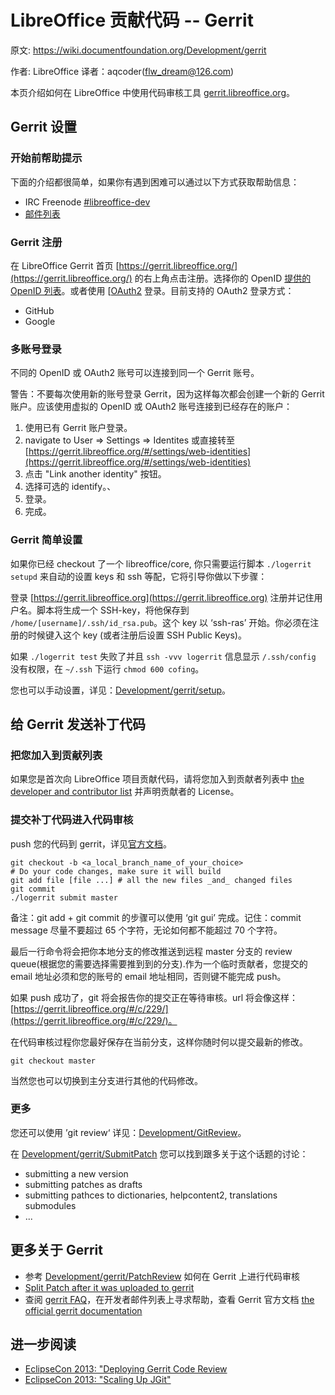 # LibreOffice 贡献代码 -- Gerrit

原文: <https://wiki.documentfoundation.org/Development/gerrit>

作者: LibreOffice 译者：aqcoder(flw_dream@126.com)

本页介绍如何在 LibreOffice 中使用代码审核工具 [gerrit.libreoffice.org](https://gerrit.libreoffice.org/)。

## Gerrit 设置

### 开始前帮助提示

下面的介绍都很简单，如果你有遇到困难可以通过以下方式获取帮助信息：

- IRC Freenode [#libreoffice-dev](irc://irc.freenode.net/#libreoffice-dev)
- [邮件列表](ttps://wiki.documentfoundation.org/Development/Mailing_List)

### Gerrit 注册

在 LibreOffice Gerrit 首页 [https://gerrit.libreoffice.org/](https://gerrit.libreoffice.org/) 的右上角点击注册。选择你的 OpenID [提供的 OpenID 列表](http://stackoverflow.com/q/1116743/1580088)。或者使用 [[OAuth2](http://imgur.com/LHRQbz8) 登录。目前支持的 OAuth2 登录方式：

- GitHub
- Google

### 多账号登录

不同的 OpenID 或 OAuth2 账号可以连接到同一个 Gerrit 账号。

警告：不要每次使用新的账号登录 Gerrit，因为这样每次都会创建一个新的 Gerrit 账户。应该使用虚拟的 OpenID 或 OAuth2 账号连接到已经存在的账户：

1. 使用已有 Gerrit 账户登录。
2. navigate to User => Settings => Identites 或直接转至 [https://gerrit.libreoffice.org/#/settings/web-identities](https://gerrit.libreoffice.org/#/settings/web-identities)
3. 点击 "Link another identity" 按钮。
4. 选择可选的 identify。、
5. 登录。
6. 完成。

### Gerrit 简单设置

如果你已经 checkout 了一个 libreoffice/core, 你只需要运行脚本 `./logerrit setupd` 来自动的设置 keys 和 ssh 等配，它将引导你做以下步骤：

登录 [https://gerrit.libreoffice.org](https://gerrit.libreoffice.org) 注册并记住用户名。脚本将生成一个 SSH-key，将他保存到 `/home/[username]/.ssh/id_rsa.pub`。这个 key 以 ‘ssh-ras’ 开始。你必须在注册的时候键入这个 key (或者注册后设置 SSH Public Keys)。

如果 `./logerrit test` 失败了并且 `ssh -vvv logerrit` 信息显示 `/.ssh/config` 没有权限，在 `~/.ssh` 下运行 `chmod 600 cofing`。

您也可以手动设置，详见：[Development/gerrit/setup](Development/gerrit/setup)。

## 给 Gerrit 发送补丁代码

### 把您加入到贡献列表

如果您是首次向 LibreOffice 项目贡献代码，请将您加入到贡献者列表中 [the developer and contributor list](https://wiki.documentfoundation.org/Development/Developers) 并声明贡献者的 License。

### 提交补丁代码进入代码审核

push 您的代码到 gerrit，详见[官方文档](https://gerrit.libreoffice.org/Documentation/user-upload.html#push_create)。

```shell
git checkout -b <a_local_branch_name_of_your_choice>
# Do your code changes, make sure it will build
git add file [file ...] # all the new files _and_ changed files
git commit
./logerrit submit master
```

备注：git add + git commit 的步骤可以使用 ‘git gui’ 完成。记住：commit message 尽量不要超过 65 个字符，无论如何都不能超过 70 个字符。

最后一行命令将会把你本地分支的修改推送到远程 master 分支的 review queue(根据您的需要选择需要推到到的分支).作为一个临时贡献者，您提交的 email 地址必须和您的账号的 email 地址相同，否则键不能完成 push。

如果 push 成功了，git 将会报告你的提交正在等待审核。url 将会像这样：[https://gerrit.libreoffice.org/#/c/229/](https://gerrit.libreoffice.org/#/c/229/)。

在代码审核过程你您最好保存在当前分支，这样你随时何以提交最新的修改。

```shell
git checkout master
```

当然您也可以切换到主分支进行其他的代码修改。

### 更多

您还可以使用 ’git review‘ 详见：[Development/GitReview](https://wiki.documentfoundation.org/Development/GitReview)。

在 [Development/gerrit/SubmitPatch](https://wiki.documentfoundation.org/Development/gerrit/SubmitPatch) 您可以找到跟多关于这个话题的讨论：

- submitting a new version
- submitting patches as drafts
- submitting pathces to dictionaries, helpcontent2, translations submodules
- ...

## 更多关于 Gerrit

- 参考 [Development/gerrit/PatchReview](https://wiki.documentfoundation.org/Development/gerrit/PatchReview) 如何在 Gerrit 上进行代码审核
- [Split Patch after it was uploaded to gerrit](https://wiki.documentfoundation.org/Development/gerrit/SplitPatch)
- 查阅 [gerrit FAQ](https://wiki.documentfoundation.org/Development/gerrit/FAQ)，在开发者邮件列表上寻求帮助，查看 Gerrit 官方文档 [the official gerrit documentation](https://gerrit.libreoffice.org/Documentation/index.html)

## 进一步阅读

- [EclipseCon 2013: "Deploying Gerrit Code Review](http://www.eclipsecon.org/2013/sites/eclipsecon.org.2013/files/Deploying%20Gerrit%20Code%20Review.pdf)
- [EclipseCon 2013: "Scaling Up JGit"](http://www.eclipsecon.org/2013/sites/eclipsecon.org.2013/files/Scaling%20Up%20JGit%20-%20EclipseCon%202013.pdf)
